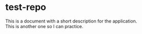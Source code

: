 # test-repo
This is a document with a short description for the application.
<br>
This is another one so I can practice.